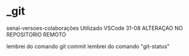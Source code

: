 # _git
senai-versoes-colaborações
Utilizado VSCode
31-08
ALTERAÇAO NO REPOSITORIO REMOTO
 

lembrei do comando git commit
lembrei do comando "git-status"
